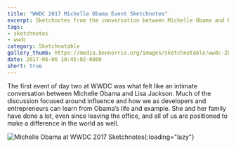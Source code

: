 ```yaml
---
title: "WWDC 2017 Michelle Obama Event Sketchnotes"
excerpt: Sketchnotes from the conversation between Michelle Obama and Lisa Jackson
tags:
- sketchnotes
- wwdc
category: Sketchnotable
gallery_thumb: https://media.bennorris.org/images/sketchnotable/wwdc-2017/wwdc-2017-michelle-obama-sketchnotes.jpg
date: 2017-06-06 10:45:02-0800
short: true
---
```


The first event of day two at WWDC was what felt like an intimate conversation between Michelle Obama and Lisa Jackson. Much of the discussion focused around influence and how we as developers and entrepreneurs can learn from Obama’s life and example. She and her family have done a lot, even since leaving the office, and all of us are positioned to make a difference in the world as well.

![Michelle Obama at WWDC 2017 Sketchnotes](https://media.bennorris.org/images/sketchnotable/wwdc-2017/wwdc-2017-michelle-obama-sketchnotes.jpg){:loading="lazy"}
